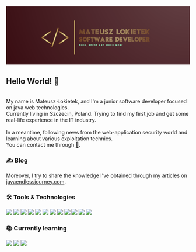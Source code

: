 ![alt text](https://github.com/matthew01lokiet/matthew01lokiet/blob/main/readme_header.png?raw=true "Header")
## Hello World! 👋
<br/>My name is Mateusz Łokietek, and I'm a junior software developer focused on java web technologies. <br/>
Currently living in Szczecin, Poland. 
Trying to find my first job and get some real-life experience in the IT industry. <br/><br/>
In a meantime, following news from the web-application security world and learning about various exploitation technics. <br/>
You can contact me through <a href="https://www.facebook.com/profile.php?id=100040683093299">💬</a>.
### ✍ Blog
Moreover, I try to share the knowledge I've obtained through my articles on <a href="https://www.javaendlessjourney.com/">javaendlessjourney.com</a>.
### 🛠️ Tools & Technologies
![](https://img.shields.io/badge/OS-Ubuntu-informational?style=flat&logo=linux&logoColor=white&color=DAA520)
![](https://img.shields.io/badge/Editor-IntelliJ_IDEA-informational?style=flat&logo=intellij-idea&logoColor=white&color=DAA520)
![](https://img.shields.io/badge/Code-Java8-informational?style=flat&logo=java&logoColor=white&color=DAA520)
![](https://img.shields.io/badge/Shell-Bash-informational?style=flat&logo=gnu-bash&logoColor=white&color=DAA520)
![](https://img.shields.io/badge/Database-PostgreSQL-informational?style=flat&logo=postgresql&logoColor=white&color=DAA520)
![](https://img.shields.io/badge/Unit_Testing-JUnit5-informational?style=flat&logo=dev.to&logoColor=white&color=DAA520)
![](https://img.shields.io/badge/Unit_Testing-Mockito-informational?style=flat&logo=dev.to&logoColor=white&color=DAA520)
![](https://img.shields.io/badge/Project_Management-Maven-informational?style=flat&logo=apache-maven&logoColor=white&color=DAA520)
![](https://img.shields.io/badge/Version_Control-Git-informational?style=flat&logo=git&logoColor=white&color=DAA520)
![](https://img.shields.io/badge/Desktop_GUI-Swing-informational?style=flat&logo=java&logoColor=white&color=DAA520)
![](https://img.shields.io/badge/Java_EE-JSP-informational?style=flat&logo=java&logoColor=white&color=DAA520)
![](https://img.shields.io/badge/Java_EE-Servlets-informational?style=flat&logo=java&logoColor=white&color=DAA520)
### 📚 Currently learning
![](https://img.shields.io/badge/Framework-Spring_Core-informational?style=flat&logo=java&logoColor=white&color=DAA520)
![](https://img.shields.io/badge/Framework-Spring_MVC-informational?style=flat&logo=java&logoColor=white&color=DAA520)
![](https://img.shields.io/badge/Framework-Hibernate-informational?style=flat&logo=java&logoColor=white&color=DAA520)
